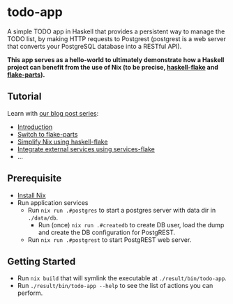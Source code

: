 # todo-app

A simple TODO app in Haskell that provides a persistent way to manage the TODO list, by making HTTP requests to Postgrest (postgrest is a web server that converts your PostgreSQL database into a RESTful API).


**This app serves as a hello-world to ultimately demonstrate how a Haskell project can benefit from the use of Nix (to be precise, [haskell-flake] and [flake-parts]).**

[haskell-flake]: https://community.flake.parts/haskell-flake
[flake-parts]: https://flake.parts

## Tutorial

Learn with [our blog post series](https://nixos.asia/en/nixify-haskell):

- [Introduction](https://nixos.asia/en/nixify-haskell-nixpkgs)
- [Switch to flake-parts](https://nixos.asia/en/nixify-haskell-parts)
- [Simplify Nix using haskell-flake](https://nixos.asia/en/nixify-haskell-flake)
- [Integrate external services using services-flake](https://nixos.asia/en/nixify-services-flake)
- ...

## Prerequisite

- [Install Nix](https://nixos.asia/en/install)
- Run application services
  - Run `nix run .#postgres` to start a postgres server with data dir in `./data/db`.
    - Run (once) `nix run .#createdb` to create DB user, load the dump and create the DB configuration for PostgREST.
  - Run `nix run .#postgrest` to start PostgREST web server.

## Getting Started

- Run `nix build` that will symlink the executable at `./result/bin/todo-app`.
- Run `./result/bin/todo-app --help` to see the list of actions you can perform.
